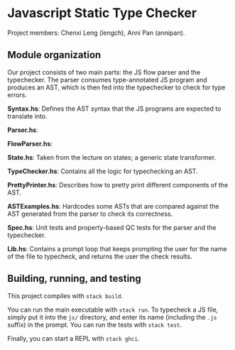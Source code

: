 # Javascript Static Type Checker

Project members: Chenxi Leng (lengch), Anni Pan (annipan).

## Module organization

Our project consists of two main parts: the JS flow parser and the typechecker. The parser consumes type-annotated JS program and produces an AST, which is then fed
into the typechecker to check for type errors.

**Syntax.hs**: Defines the AST syntax that the JS programs are expected to translate into.

**Parser.hs**:

**FlowParser.hs**:

**State.hs**: Taken from the lecture on states; a generic state transformer.

**TypeChecker.hs**: Contains all the logic for typechecking an AST.

**PrettyPrinter.hs**: Describes how to pretty print different components of the AST.

**ASTExamples.hs**: Hardcodes some ASTs that are compared against the AST generated from the parser to check its correctness.

**Spec.hs**: Unit tests and property-based QC tests for the parser and the typechecker.

**Lib.hs**: Contains a prompt loop that keeps prompting the user for the name of the file to typecheck, and returns the user the check results.

## Building, running, and testing

This project compiles with `stack build`. 

You can run the main executable with `stack run`. To typecheck a JS file, simply put it into the `js/` directory, and enter its name  (including the `.js` suffix) in the prompt.
You can run the tests with `stack test`. 

Finally, you can start a REPL with `stack ghci`.
